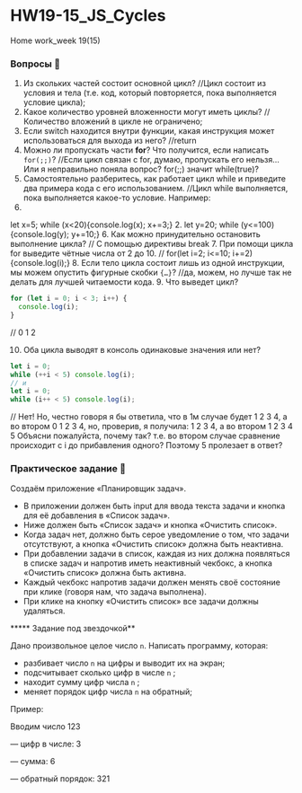# HW19-15_JS_Cycles
Home work_week 19(15)
### Вопросы 💎

1. Из скольких частей состоит основной цикл?
//Цикл состоит из условия и тела (т.е. код, который повторяется, пока выполняется условие цикла);
2. Какое количество уровней вложенности могут иметь циклы?
// Количество вложений в цикле не ограничено;
3. Если switch находится внутри функции, какая инструкция может использоваться для выхода из него?
//return
4. Можно ли пропускать части **for**? Что получится, если написать `for(;;)`? 
//Если цикл связан с for, думаю, пропускать его нельзя... Или я неправильно поняла вопрос?
for(;;) значит while(true)?
5. Самостоятельно разберитесь, как работает цикл while и приведите два примера кода с его использованием.
//Цикл while выполняется, пока выполняется какое-то условие. Например:
1. 
let x=5;
while (x<20){console.log(x);
x+=3;}
2. 
let y=20;
while (y<=100){console.log(y);
y+=10;}
6. Как можно принудительно остановить выполнение цикла?
// С помощью директивы break
7. При помощи цикла for выведите чётные числа от 2 до 10.
// for(let i=2; i<=10; i+=2){console.log(i);}
8. Если тело цикла состоит лишь из одной инструкции, мы можем опустить фигурные скобки `{…}`?
//да, можем, но лучше так не делать для лучшей читаемости кода.
9. Что выведет цикл?

```jsx
for (let i = 0; i < 3; i++) { 
  console.log(i);
}
```
//
0
1
2

10. Оба цикла выводят в консоль одинаковые значения или нет?

```jsx
let i = 0;
while (++i < 5) console.log(i);
// и
let i = 0;
while (i++ < 5) console.log(i);

```
// Нет! 
Но, честно говоря я бы ответила, что в 1м случае будет 1 2 3 4, а во втором 0 1 2 3 4, но, проверив, я получила:
1 2 3 4, а во втором 1 2 3 4 5
Объясни пожалуйста, почему так? т.е. во втором случае сравнение происходит с i до прибавления одного? Поэтому 5 пролезает в ответ?


### Практическое задание 💎
Создаём приложение «Планировщик задач».
- В приложении должен быть input для ввода текста задачи и кнопка для её добавления в «Список задач».
- Ниже должен быть «Список задач» и кнопка «Очистить список».
- Когда задач нет, должно быть серое уведомление о том, что задачи отсутствуют, а кнопка «Очистить список» должна быть неактивна.
- При добавлении задачи в список, каждая из них должна появляться в списке задач и напротив иметь неактивный чекбокс, а кнопка «Очистить список» должна быть активна.
- Каждый чекбокс напротив задачи должен менять своё состояние при клике (говоря нам, что задача выполнена).
- При клике на кнопку «Очистить список» все задачи должны удаляться.

***** Задание под звездочкой**

Дано произвольное целое число `n`. Написать программу, которая:

- разбивает число `n` на цифры и выводит их на экран;
- подсчитывает сколько цифр в числе `n` ;
- находит сумму цифр числа `n` ;
- меняет порядок цифр числа `n` на обратный;

Пример: 

Вводим число 123

— цифр в числе:  3

— сумма:  6

— обратный порядок:  321